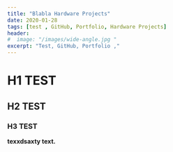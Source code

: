 ```yaml
---
title: "Blabla Hardware Projects"
date: 2020-01-28
tags: [test , GitHub, Portfolio, Hardware Projects]
header:
#  image: "/images/wide-angle.jpg "
excerpt: "Test, GitHub, Portfolio ,"
---
```


# H1 TEST
## H2 TEST
### H3 TEST

**texxdsaxty text.**
